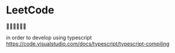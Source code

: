 # LeetCode

:muscle::muscle::muscle::muscle::muscle::muscle:

in order to develop using typescript
https://code.visualstudio.com/docs/typescript/typescript-compiling
